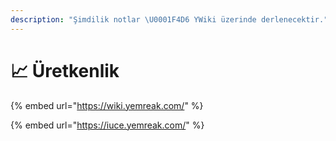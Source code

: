 ```yaml
---
description: "Şimdilik notlar \U0001F4D6 YWiki üzerinde derlenecektir."
---
```


# 📈 Üretkenlik

{% embed url="https://wiki.yemreak.com/" %}

{% embed url="https://iuce.yemreak.com/" %}

